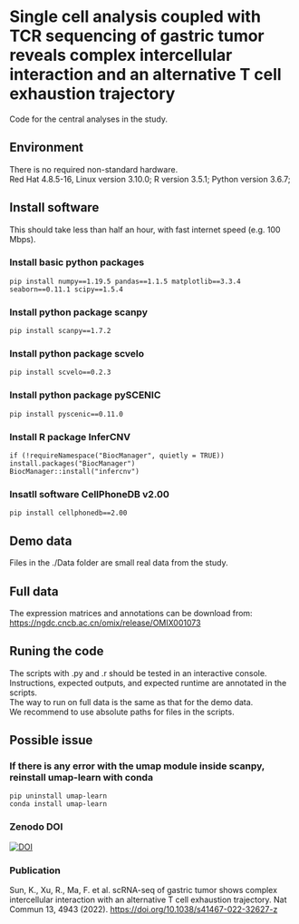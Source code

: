 # Single cell analysis coupled with TCR sequencing of gastric tumor reveals complex intercellular interaction and an alternative T cell exhaustion trajectory
Code for the central analyses in the study.
## Environment 
There is no required non-standard hardware.  
Red Hat 4.8.5-16, Linux version 3.10.0; 
R version 3.5.1; 
Python version 3.6.7; 
## Install software
This should take less than half an hour, with fast internet speed (e.g. 100 Mbps).

### Install basic python packages 
```
pip install numpy==1.19.5 pandas==1.1.5 matplotlib==3.3.4 seaborn==0.11.1 scipy==1.5.4
```
### Install python package scanpy 
```
pip install scanpy==1.7.2
```
### Install python package scvelo 
```
pip install scvelo==0.2.3
```
### Install python package pySCENIC
```
pip install pyscenic==0.11.0
```
### Install R package InferCNV 
```
if (!requireNamespace("BiocManager", quietly = TRUE))
install.packages("BiocManager")
BiocManager::install("infercnv")
```
### Insatll software CellPhoneDB v2.00
```
pip install cellphonedb==2.00
```	
## Demo data
Files in the ./Data folder are small real data from the study.  

## Full data
The expression matrices and annotations can be download from:
https://ngdc.cncb.ac.cn/omix/release/OMIX001073

## Runing the code
The scripts with .py and .r should be tested in an interactive console.  
Instructions, expected outputs, and expected runtime are annotated in the scripts.  
The way to run on full data is the same as that for the demo data.  
We recommend to use absolute paths for files in the scripts.

## Possible issue

### If there is any error with the umap module inside scanpy, reinstall umap-learn with conda
```
pip uninstall umap-learn
conda install umap-learn
```

### Zenodo DOI
[![DOI](https://zenodo.org/badge/356777147.svg)](https://zenodo.org/badge/latestdoi/356777147)

### Publication
Sun, K., Xu, R., Ma, F. et al. scRNA-seq of gastric tumor shows complex intercellular interaction with an alternative T cell exhaustion trajectory. Nat Commun 13, 4943 (2022). https://doi.org/10.1038/s41467-022-32627-z
